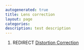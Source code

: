 ```yaml
---
autogenerated: true
title: Lens correction
layout: page
categories: 
description: test description
---
```


1.  REDIRECT [Distortion Correction](Distortion_Correction)
